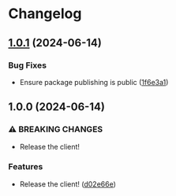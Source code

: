 # Changelog

## [1.0.1](https://github.com/OctopusDeploy/openfeature-ts-web/compare/v1.0.0...v1.0.1) (2024-06-14)


### Bug Fixes

* Ensure package publishing is public ([1f6e3a1](https://github.com/OctopusDeploy/openfeature-ts-web/commit/1f6e3a1d33124ca5fa8aa7bab873e42671379dd6))

## 1.0.0 (2024-06-14)


### ⚠ BREAKING CHANGES

* Release the client!

### Features

* Release the client! ([d02e66e](https://github.com/OctopusDeploy/openfeature-ts-web/commit/d02e66ed845de3093eee037a7f0c0e18b36ac05e))
